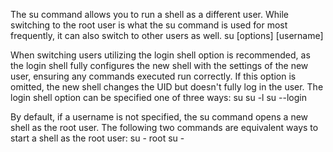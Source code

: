 The su command allows you to run a shell as a different user. While switching to the root user is what the su command is used for most frequently, it can also switch to other users as well.
su [options] [username]

When switching users utilizing the login shell option is recommended, as the login shell fully configures the new shell with the settings of the new user, ensuring any commands executed run correctly. If this option is omitted, the new shell changes the UID but doesn't fully log in the user. 
The login shell option can be specified one of three ways:
su 
su -l
su --login

By default, if a username is not specified, the su command opens a new shell as the root user. The following two commands are equivalent ways to start a shell as the root user:
su - root
su -
